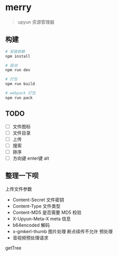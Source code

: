 # merry

> upyun 资源管理器

## 构建

``` bash
# 安装依赖
npm install

# 启动
npm run dev

# 打包
npm run build

# webpack 打包
npm run pack
```

## TODO

- [ ] 文件图标
- [ ] 文件目录
- [ ] 上传
- [ ] 搜索
- [ ] 排序
- [ ] 方向键 enter键 alt

## 整理一下呗

上传文件参数

- Content-Secret 文件密钥
- Content-Type 文件类型
- Content-MD5	是否需要 MD5 校验
- X-Upyun-Meta-X meta 信息
- b64encoded 解码
- x-gmkerl-thumb 图片处理 断点续传不允许 预处理
- 音视频预处理请求

getTree



